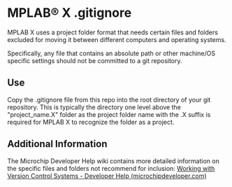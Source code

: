 # MPLAB® X .gitignore

MPLAB X uses a project folder format that needs certain files and folders excluded for moving it between different computers and operating systems.

Specifically, any file that contains an absolute path or other machine/OS specific settings should not be committed to a git repository.

## Use

Copy the .gitignore file from this repo into the root directory of your git repository.  This is typically the directory one level above the "project_name.X" folder as the project folder name with the .X suffix is required for MPLAB X to recognize the folder as a project.

## Additional Information

The Microchip Developer Help wiki contains more detailed information on the specific files and folders not recommend for inclusion:
[Working with Version Control Systems - Developer Help (microchipdeveloper.com)](https://microchipdeveloper.com/mplabx:version-control-working-with)

